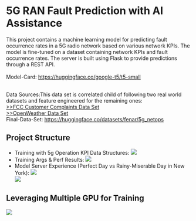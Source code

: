 # 5G RAN Fault Prediction with AI Assistance

This project contains a machine learning model for predicting fault occurrence rates in a 5G radio network based on various network KPIs. The model is fine-tuned on a dataset containing network KPIs and fault occurrence rates. The server is built using Flask to provide predictions through a REST API. <br><br>
Model-Card: https://huggingface.co/google-t5/t5-small <br><br>

Data Sources:This data set is correlated child of following two real world datasets and feature engineered for the remaining ones: <br>
[>>FCC Customer Complaints Data Set](https://opendata.fcc.gov/Consumer/CGB-Consumer-Complaints-Data/3xyp-aqkj/about_data)<br>
[>>OpenWeather Data Set](https://openweathermap.org/)<br>
Final-Data-Set: https://huggingface.co/datasets/fenar/5g_netops<br>

## Project Structure
- Training with 5g Operation KPI Data Structures:
![](https://raw.githubusercontent.com/fenar/etc-ai-wrx/main/5gnetops/data/5gdatasetsnapshot3.png)<br>
- Training Args & Perf Results:
![](https://raw.githubusercontent.com/fenar/etc-ai-wrx/main/5gnetops/data/trainingargs3.png)<br>
- Model Server Experience (Perfect Day vs Rainy-Miserable Day in New York):
![](https://raw.githubusercontent.com/fenar/etc-ai-wrx/main/5gnetops/data/modelserver.png)<br>
![](https://raw.githubusercontent.com/fenar/etc-ai-wrx/main/5gnetops/data/testresults.png)<br>

## Leveraging Multiple GPU for Training
![](https://raw.githubusercontent.com/fenar/etc-ai-wrx/main/5gnetops/data/5gnetops-mgpu9runtime.png)<br>
